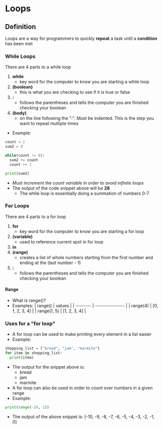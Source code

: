 # Loops
## Definition
Loops are a way for programmers to quickly __repeat__ a task until a __condition__ has been met
### While Loops
There are 4 parts to a while loop
1. __while__
    * key word for the computer to know you are starting a while loop
2. __(boolean)__
    * this is what you are checking to see if it is true or false
3. __:__
    * follows the parentheses and tells the computer you are finished checking your boolean
4. __(body)__
    * on the line following the ":". Must be indented. This is the step you want to repeat multiple times
* Example:
```python
count = 2
sum2 = 0

while(count != 8):
  sum2 += count
  count += 1

print(sum2)
```
* *Must increment the count variable in order to avoid infinite loops*
* The output of the code snippet above will be __28__
  * The while loop is essentially doing a summation of numbers 0-7
### For Loops
There are 4 parts to a for loop
1. __for__
   * key word for the computer to know you are starting a for loop
2. __(variable)__
   * used to reference current spot in for loop
3. __in__
4. __(range)__
   * creates a list of whole numbers starting from the first number and ending at the (last number - 1)
5. __:__
   * follows the parentheses and tells the computer you are finished checking your boolean
#### Range
* What is range()?
* Examples:
    | range()  | values          |
    | -------- | --------------- |
    | range(4) | [0, 1, 2, 3, 4] |
    | range(1, 5) | [1, 2, 3, 4] |
### Uses for a "for loop"
* A for loop can be used to make printing every element in a list easier
* Example:
```python
shopping_list = ["bread", "jam", "marmite"]
for item in shopping_list:
  print(item)
```
* The output for the snippet above is:
  * bread
  * jam
  * marmite
* A for loop can also be used in order to count over numbers in a given range
* Example:
```python
print(range(-10, 1))
```
* The output of the above snippet is: [-10, -9, -8, -7, -6, -5, -4, -3, -2, -1, 0]
